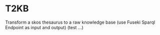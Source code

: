 T2KB
====

Transform a skos thesaurus to a raw knowledge base (use Fuseki Sparql Endpoint as input and output)
(test ...)
